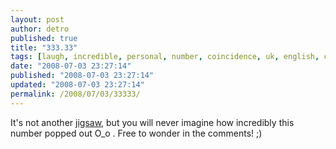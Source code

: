 ```yaml
---
layout: post
author: detro
published: true
title: "333.33"
tags: [laugh, incredible, personal, number, coincidence, uk, english, curiosity, bank]
date: "2008-07-03 23:27:14"
published: "2008-07-03 23:27:14"
updated: "2008-07-03 23:27:14"
permalink: /2008/07/03/33333/
---
```


It's not another <a href="http://www.detronizator.org/2008/06/03/jigsaw/">jigsaw</a>, but you will never imagine how incredibly this number popped out O_o .
Free to wonder in the comments! ;)
